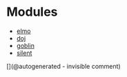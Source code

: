 
# Modules

* [elmo](/elmo/)
* [doj](/doj/)
* [goblin](/goblin/)
* [silent](/silent/)


[](@autogenerated - invisible comment)